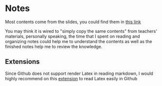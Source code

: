 # Notes

Most contents come from the slides, you could find them in [this link](https://web.stanford.edu/class/cs97si/)

You may think it is wired to "simply copy the same contents" from teachers' materials, personally speaking, the time that I spent on reading and organizing notes could help me to understand the contents as well as the finished notes help me to review the knowledge.

## Extensions

Since Github does not support render Latex in reading markdown, I would highly recommend on this [extension](https://chrome.google.com/webstore/detail/mathjax-plugin-for-github/ioemnmodlmafdkllaclgeombjnmnbima) to read Latex easily in Github